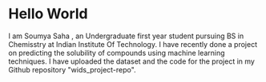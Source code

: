 # Hello World
I am Soumya Saha , an Undergraduate first year student pursuing BS in Chemisstry at Indian Institute Of Technology. I have recently done a project on predicting the solubility of compounds using machine learning techniques. I have uploaded the dataset and the code for the project in my Github repository "wids_project-repo".
